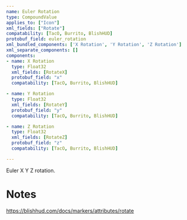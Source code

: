 ```yaml
---
name: Euler Rotation
type: CompoundValue
applies_to: ["Icon"]
xml_fields: ["Rotate"]
compatability: [TacO, Burrito, BlishHUD]
protobuf_field: euler_rotation
xml_bundled_components: ['X Rotation', 'Y Rotation', 'Z Rotation']
xml_separate_components: []
components:
- name: X Rotation
  type: Float32
  xml_fields: [RotateX]
  protobuf_field: "x"
  compatability: [TacO, Burrito, BlishHUD]

- name: Y Rotation
  type: Float32
  xml_fields: [RotateY]
  protobuf_field: "y"
  compatability: [TacO, Burrito, BlishHUD]

- name: Z Rotation
  type: Float32
  xml_fields: [RotateZ]
  protobuf_field: "z"
  compatability: [TacO, Burrito, BlishHUD]

---
```

Euler X Y Z rotation.

Notes
=====
https://blishhud.com/docs/markers/attributes/rotate
